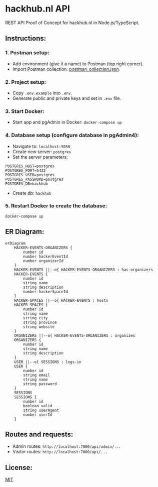# hackhub.nl API   
            
REST API Proof of Concept for hackhub.nl in Node.js/TypeScript.     
             
## Instructions:    

### 1. Postman setup:    
- Add environment (give it a name) to Postman (top right corner).   
- Import Postman collection: [postman_collection.json](./postman_collection.json).      
    
### 2. Project setup:    
- Copy `.env.example` into `.env`.      
- Generate public and private keys and set in `.env` file.     
    
### 3. Start Docker:    
- Start app and pgAdmin in Docker: `docker-compose up`        
           
### 4. Database setup (configure database in pgAdmin4):             
- Navigate to: `localhost:5050`       
- Create new server: `postgres`                
- Set the server parameters:     
```
POSTGRES_HOST=postgres
POSTGRES_PORT=5432
POSTGRES_USER=postgres
POSTGRES_PASSWORD=postgres
POSTGRES_DB=hackhub
```   
- Create db: `hackhub`      

### 5. Restart Docker to create the database:    
`docker-compose up`     
            
## ER Diagram:
```mermaid
erDiagram
    HACKER-EVENTS-ORGANIZERS {
        number id
        number hackerEventId
        number organizerId
    }
    HACKER-EVENTS ||--o{ HACKER-EVENTS-ORGANIZERS : has-organizers 
    HACKER-EVENTS {
        number id
        string name
        string description
        number hackerSpaceId
    }
    HACKER-SPACES ||--o{ HACKER-EVENTS : hosts 
    HACKER-SPACES {
        number id
        string name
        string city
        string province
        string website
    }
    ORGANIZERS ||--o{ HACKER-EVENTS-ORGANIZERS : organizes
    ORGANIZERS {
        number id
        string name
        string description
    }
    USER ||--o{ SESSIONS : logs-in
    USER {
        number id
        string email
        string name
        string password
    }
    SESSIONS
    SESSIONS {
        number id
        boolean valid
        string userAgent
        number userId
    }     
```   
   
## Routes and requests:   
- Admin routes: `http://localhost:7000/api/admin/...`    
- Visitor routes: `http://localhost:7000/api/...`        

## License:   
[MIT](./LICENSE)   